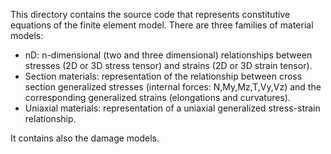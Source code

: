 This directory contains the source code that represents constitutive equations of the finite element model. There are three families of material models:

  - nD: n-dimensional (two and three dimensional) relationships between stresses (2D or 3D stress tensor) and strains (2D or 3D strain tensor).
  - Section materials: representation of the relationship between cross section generalized stresses (internal forces: N,My,Mz,T,Vy,Vz) and the corresponding generalized strains (elongations and curvatures).
  - Uniaxial materials: representation of a uniaxial generalized stress-strain relationship.

It contains also the damage models.
